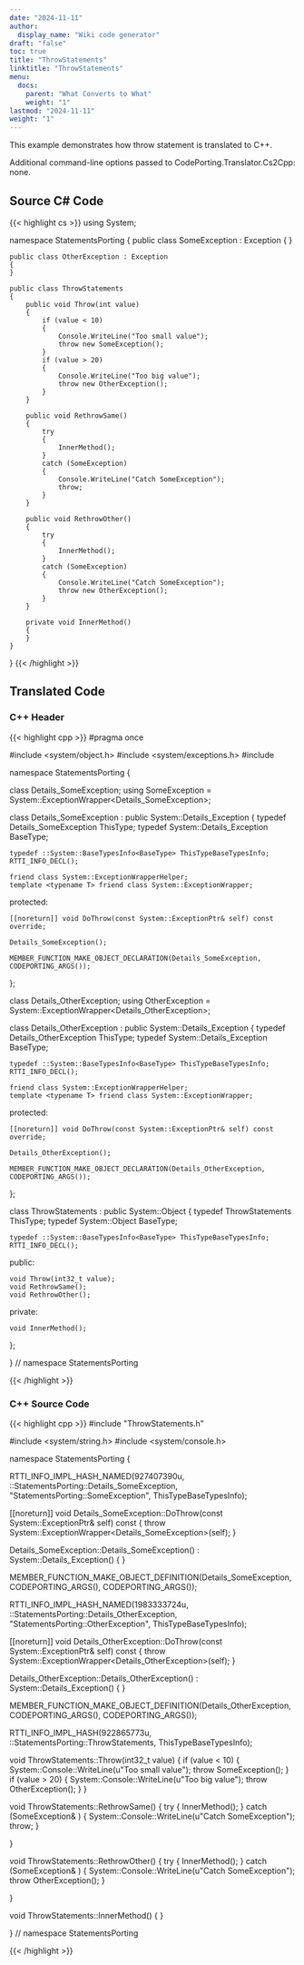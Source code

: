 ```yaml
---
date: "2024-11-11"
author:
  display_name: "Wiki code generator"
draft: "false"
toc: true
title: "ThrowStatements"
linktitle: "ThrowStatements"
menu:
  docs:
    parent: "What Converts to What"
    weight: "1"
lastmod: "2024-11-11"
weight: "1"
---
```


This example demonstrates how throw statement is translated to C++.

Additional command-line options passed to CodePorting.Translator.Cs2Cpp: none.

## Source C# Code ##

{{< highlight cs >}}
using System;

namespace StatementsPorting
{
    public class SomeException : Exception
    {
    }

    public class OtherException : Exception
    {
    }

    public class ThrowStatements
    {
        public void Throw(int value)
        {
            if (value < 10)
            {
                Console.WriteLine("Too small value");
                throw new SomeException();
            }
            if (value > 20)
            {
                Console.WriteLine("Too big value");
                throw new OtherException();
            }
        }

        public void RethrowSame()
        {
            try
            {
                InnerMethod();
            }
            catch (SomeException)
            {
                Console.WriteLine("Catch SomeException");
                throw;
            }
        }

        public void RethrowOther()
        {
            try
            {
                InnerMethod();
            }
            catch (SomeException)
            {
                Console.WriteLine("Catch SomeException");
                throw new OtherException();
            }
        }

        private void InnerMethod()
        {
        }
    }
}
{{< /highlight >}}

## Translated Code ##

### C++ Header ###

{{< highlight cpp >}}
#pragma once

#include <system/object.h>
#include <system/exceptions.h>
#include <cstdint>

namespace StatementsPorting {

class Details_SomeException;
using SomeException = System::ExceptionWrapper<Details_SomeException>;

class Details_SomeException : public System::Details_Exception
{
    typedef Details_SomeException ThisType;
    typedef System::Details_Exception BaseType;
    
    typedef ::System::BaseTypesInfo<BaseType> ThisTypeBaseTypesInfo;
    RTTI_INFO_DECL();
    
    friend class System::ExceptionWrapperHelper;
    template <typename T> friend class System::ExceptionWrapper;
    
protected:

    [[noreturn]] void DoThrow(const System::ExceptionPtr& self) const override;
    
    Details_SomeException();
    
    MEMBER_FUNCTION_MAKE_OBJECT_DECLARATION(Details_SomeException, CODEPORTING_ARGS());
    
};

class Details_OtherException;
using OtherException = System::ExceptionWrapper<Details_OtherException>;

class Details_OtherException : public System::Details_Exception
{
    typedef Details_OtherException ThisType;
    typedef System::Details_Exception BaseType;
    
    typedef ::System::BaseTypesInfo<BaseType> ThisTypeBaseTypesInfo;
    RTTI_INFO_DECL();
    
    friend class System::ExceptionWrapperHelper;
    template <typename T> friend class System::ExceptionWrapper;
    
protected:

    [[noreturn]] void DoThrow(const System::ExceptionPtr& self) const override;
    
    Details_OtherException();
    
    MEMBER_FUNCTION_MAKE_OBJECT_DECLARATION(Details_OtherException, CODEPORTING_ARGS());
    
};

class ThrowStatements : public System::Object
{
    typedef ThrowStatements ThisType;
    typedef System::Object BaseType;
    
    typedef ::System::BaseTypesInfo<BaseType> ThisTypeBaseTypesInfo;
    RTTI_INFO_DECL();
    
public:

    void Throw(int32_t value);
    void RethrowSame();
    void RethrowOther();
    
private:

    void InnerMethod();
    
};

} // namespace StatementsPorting



{{< /highlight >}}

### C++ Source Code ###

{{< highlight cpp >}}
#include "ThrowStatements.h"

#include <system/string.h>
#include <system/console.h>

namespace StatementsPorting {

RTTI_INFO_IMPL_HASH_NAMED(927407390u, ::StatementsPorting::Details_SomeException, "StatementsPorting::SomeException", ThisTypeBaseTypesInfo);

[[noreturn]] void Details_SomeException::DoThrow(const System::ExceptionPtr& self) const
{
    throw System::ExceptionWrapper<Details_SomeException>(self);
}

Details_SomeException::Details_SomeException() : System::Details_Exception()
{
}

MEMBER_FUNCTION_MAKE_OBJECT_DEFINITION(Details_SomeException, CODEPORTING_ARGS(), CODEPORTING_ARGS());

RTTI_INFO_IMPL_HASH_NAMED(1983333724u, ::StatementsPorting::Details_OtherException, "StatementsPorting::OtherException", ThisTypeBaseTypesInfo);

[[noreturn]] void Details_OtherException::DoThrow(const System::ExceptionPtr& self) const
{
    throw System::ExceptionWrapper<Details_OtherException>(self);
}

Details_OtherException::Details_OtherException() : System::Details_Exception()
{
}

MEMBER_FUNCTION_MAKE_OBJECT_DEFINITION(Details_OtherException, CODEPORTING_ARGS(), CODEPORTING_ARGS());

RTTI_INFO_IMPL_HASH(922865773u, ::StatementsPorting::ThrowStatements, ThisTypeBaseTypesInfo);

void ThrowStatements::Throw(int32_t value)
{
    if (value < 10)
    {
        System::Console::WriteLine(u"Too small value");
        throw SomeException();
    }
    if (value > 20)
    {
        System::Console::WriteLine(u"Too big value");
        throw OtherException();
    }
}

void ThrowStatements::RethrowSame()
{
    try
    {
        InnerMethod();
    }
    catch (SomeException& )
    {
        System::Console::WriteLine(u"Catch SomeException");
        throw;
    }
    
}

void ThrowStatements::RethrowOther()
{
    try
    {
        InnerMethod();
    }
    catch (SomeException& )
    {
        System::Console::WriteLine(u"Catch SomeException");
        throw OtherException();
    }
    
}

void ThrowStatements::InnerMethod()
{
}

} // namespace StatementsPorting

{{< /highlight >}}
